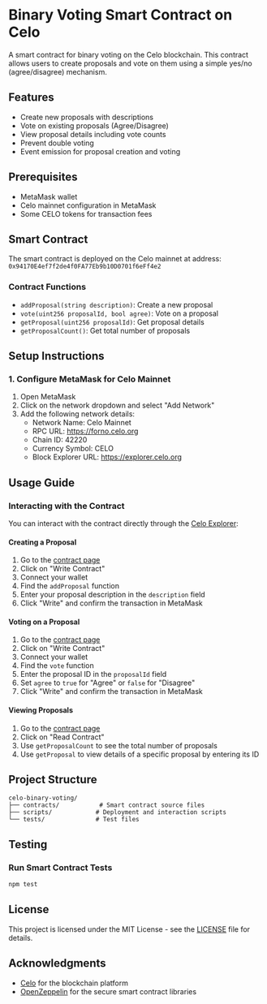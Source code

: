 # Binary Voting Smart Contract on Celo

A smart contract for binary voting on the Celo blockchain. This contract allows users to create proposals and vote on them using a simple yes/no (agree/disagree) mechanism.

## Features

- Create new proposals with descriptions
- Vote on existing proposals (Agree/Disagree)
- View proposal details including vote counts
- Prevent double voting
- Event emission for proposal creation and voting

## Prerequisites

- MetaMask wallet
- Celo mainnet configuration in MetaMask
- Some CELO tokens for transaction fees

## Smart Contract

The smart contract is deployed on the Celo mainnet at address: `0x94170E4ef7f2de4f0FA77Eb9b10D0701f6eFf4e2`

### Contract Functions

- `addProposal(string description)`: Create a new proposal
- `vote(uint256 proposalId, bool agree)`: Vote on a proposal
- `getProposal(uint256 proposalId)`: Get proposal details
- `getProposalCount()`: Get total number of proposals

## Setup Instructions

### 1. Configure MetaMask for Celo Mainnet

1. Open MetaMask
2. Click on the network dropdown and select "Add Network"
3. Add the following network details:
   - Network Name: Celo Mainnet
   - RPC URL: https://forno.celo.org
   - Chain ID: 42220
   - Currency Symbol: CELO
   - Block Explorer URL: https://explorer.celo.org

## Usage Guide

### Interacting with the Contract

You can interact with the contract directly through the [Celo Explorer](https://explorer.celo.org/address/0x94170E4ef7f2de4f0FA77Eb9b10D0701f6eFf4e2):

#### Creating a Proposal

1. Go to the [contract page](https://explorer.celo.org/address/0x94170E4ef7f2de4f0FA77Eb9b10D0701f6eFf4e2)
2. Click on "Write Contract"
3. Connect your wallet
4. Find the `addProposal` function
5. Enter your proposal description in the `description` field
6. Click "Write" and confirm the transaction in MetaMask

#### Voting on a Proposal

1. Go to the [contract page](https://explorer.celo.org/address/0x94170E4ef7f2de4f0FA77Eb9b10D0701f6eFf4e2)
2. Click on "Write Contract"
3. Connect your wallet
4. Find the `vote` function
5. Enter the proposal ID in the `proposalId` field
6. Set `agree` to `true` for "Agree" or `false` for "Disagree"
7. Click "Write" and confirm the transaction in MetaMask

#### Viewing Proposals

1. Go to the [contract page](https://explorer.celo.org/address/0x94170E4ef7f2de4f0FA77Eb9b10D0701f6eFf4e2)
2. Click on "Read Contract"
3. Use `getProposalCount` to see the total number of proposals
4. Use `getProposal` to view details of a specific proposal by entering its ID

## Project Structure

```
celo-binary-voting/
├── contracts/           # Smart contract source files
├── scripts/            # Deployment and interaction scripts
└── tests/              # Test files
```

## Testing

### Run Smart Contract Tests

```bash
npm test
```

## License

This project is licensed under the MIT License - see the [LICENSE](LICENSE) file for details.

## Acknowledgments

- [Celo](https://celo.org/) for the blockchain platform
- [OpenZeppelin](https://openzeppelin.com/) for the secure smart contract libraries 